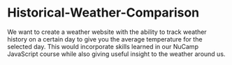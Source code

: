# Historical-Weather-Comparison
We want to create a weather website with the ability to track weather history on a certain day to give you the average temperature for the selected day. This would incorporate skills learned in our NuCamp JavaScript course while also giving useful insight to the weather around us. 

